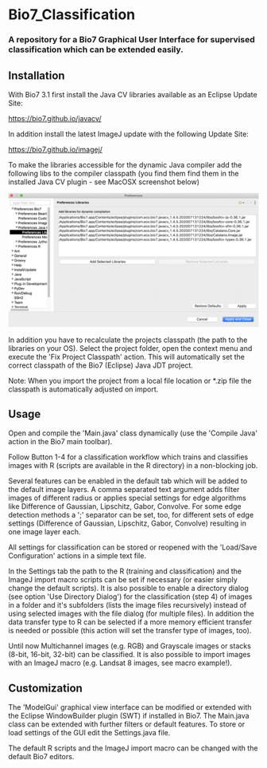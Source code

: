 # Bio7_Classification

### A repository for a Bio7 Graphical User Interface for supervised classification which can be extended easily.

## Installation

With Bio7 3.1 first install the Java CV libraries available as an Eclipse Update Site:

https://bio7.github.io/javacv/

In addition install the latest ImageJ update with the following Update Site:

https://bio7.github.io/imagej/

To make the libraries accessible for the dynamic Java compiler add the following libs to the
compiler classpath (you find them find them in the installed Java CV plugin - see MacOSX screenshot below)

![image](libs.png)

In addition you have to recalculate the projects classpath (the path to the libraries on your OS). Select the project folder, open the context menu and execute
the 'Fix Project Classpath' action. This will automatically set the correct classpath of the Bio7 (Eclipse) Java JDT project.

Note: When you import the project from a local file location or *.zip file the classpath is automatically adjusted on import.


## Usage

Open and compile the 'Main.java' class dynamically (use the 'Compile Java' action in the Bio7 main toolbar).

Follow Button 1-4 for a classification workflow which trains and classifies images with R (scripts
are available in the R directory) in a non-blocking job.
 
Several features can be enabled in the default tab which will be added to the default image layers. A comma separated
text argument adds filter images of different radius or applies special settings for edge algorithms like Difference of Gaussian, Lipschitz, Gabor, Convolve. 
For some edge detection methods a ';' separator can be set, too, for different sets of edge settings (Difference of Gaussian, Lipschitz, Gabor, Convolve) resulting
in one image layer each.

All settings for classification can be stored or reopened with the 'Load/Save Configuration' actions in a simple text file.

In the Settings tab the path to the R (training and classification) and the ImageJ import macro scripts can be set if necessary (or easier simply change the default scripts).
It is also possible to enable a directory dialog (see option 'Use Directory Dialog') for the classification (step 4) of images in a folder and it's subfolders (lists the image files recursively) 
instead of using selected images with the file dialog (for multiple files).
In addition the data transfer type to R can be selected if a more memory efficient transfer is needed or possible (this action will set the transfer type of images, too).

Until now Multichannel images (e.g. RGB) and Grayscale images or stacks (8-bit, 16-bit, 32-bit) can be classified. It is also possible
to import images with an ImageJ macro (e.g. Landsat 8 images, see macro example!).

## Customization

The 'ModelGui' graphical view interface can be modified or extended with the Eclipse WindowBuilder plugin (SWT) if installed in Bio7.
The Main.java class can be extended with further filters or default features. To store or load settings of the GUI edit the Settings.java file.

The default R scripts and the ImageJ import macro can be changed with the default Bio7 editors.




